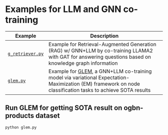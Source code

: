 # Examples for LLM and GNN co-training

| Example                              | Description                                                                                                                                                                                    |
| ------------------------------------ | ---------------------------------------------------------------------------------------------------------------------------------------------------------------------------------------------- |
| [`g_retriever.py`](./g_retriever.py) | Example for Retrieval-Augmented Generation (RAG) w/ GNN+LLM by co-training LLAMA2 with GAT for answering questions based on knowledge graph information                                        |
| [`glem.py`](./glem.py)               | Example for [GLEM](https://arxiv.org/abs/2210.14709), a GNN+LLM co-training model via variational Expectation-Maximization (EM) framework on node classification tasks to achieve SOTA results |

## Run GLEM for getting SOTA result on ogbn-products dataset

`python glem.py`
